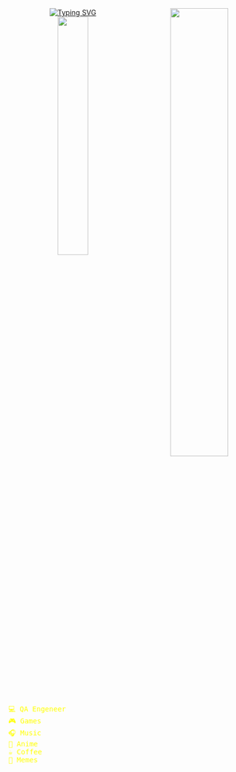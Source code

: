 <div align="center">
<a href="https://git.io/typing-svg"><img src="https://readme-typing-svg.demolab.com?font=Fira+Code&size=30&pause=1000&color=FFFF00&center=true&vCenter=true&width=440&height=60&lines=Hello-Hello!+;I+am+Svetlana;Junior+QA+Engineer" alt="Typing SVG" /></a>


<img src="https://github.com/Tosstiv/tosstiv/blob/main/assets/айотто3.gif?raw=true" width="48%" align="right"/>
<img src="https://github.com/Tosstiv/tosstiv/blob/main/assets/new_cat.gif?raw=true" width="35%"/>

<pre align="left" style = "color:rgb(255, 255, 0)">
💻 QA Engeneer
🎮 Games
🎧 Music
🌸 Anime
☕️ Coffee 
🐸 Memes
</pre>

</div>


